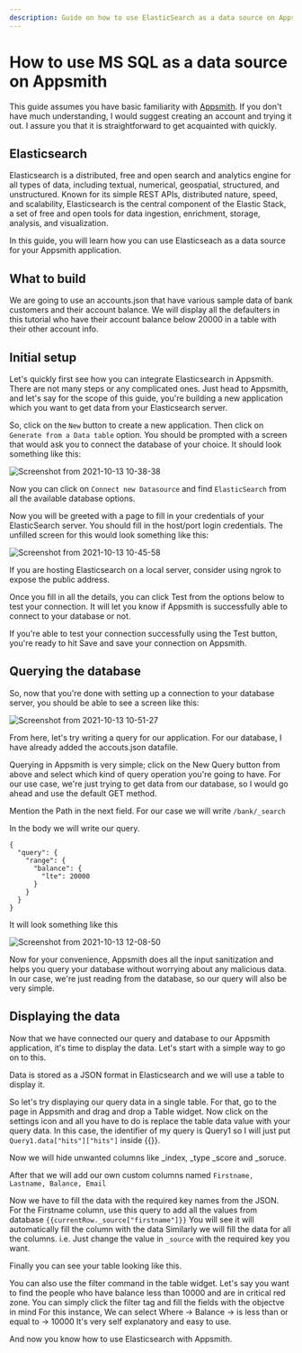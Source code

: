 ```yaml
---
description: Guide on how to use ElasticSearch as a data source on Appsmith
---
```


# How to use MS SQL as a data source on Appsmith

This guide assumes you have basic familiarity with [Appsmith](https://www.appsmith.com/). If you don't have much understanding, I would suggest creating an account and trying it out. I assure you that it is straightforward to get acquainted with quickly.

## Elasticsearch

Elasticsearch is a distributed, free and open search and analytics engine for all types of data, including textual, numerical, geospatial, structured, and unstructured. Known for its simple REST APIs, distributed nature, speed, and scalability, Elasticsearch is the central component of the Elastic Stack, a set of free and open tools for data ingestion, enrichment, storage, analysis, and visualization.

In this guide, you will learn how you can use Elasticseach as a data source for your Appsmith application.

## What to build

We are going to use an accounts.json that have various sample data of bank customers and their account balance. We will display all the defaulters in this tutorial who have their account balance below 20000 in a table with their other account info.

## Initial setup

Let's quickly first see how you can integrate Elasticsearch in Appsmith. There are not many steps or any complicated ones. Just head to Appsmith, and let's say for the scope of this guide, you're building a new application which you want to get data from your Elasticsearch server.

So,  click on the `New` button to create a new application. Then click on `Generate from a Data table` option. You should be prompted with a screen that would ask you to connect the database of your choice. It should look something like this:

![Screenshot from 2021-10-13 10-38-38](https://user-images.githubusercontent.com/67036708/137070965-6a3bbe4f-844b-47e9-b458-0b7bd2d54f1f.png)

Now you can click on `Connect new Datasource` and find `ElasticSearch` from all the available database options.

Now you will be greeted with a page to fill in your credentials of your ElasticSearch server. You should fill in the host/port login credentials. The unfilled screen for this would look something like this:

![Screenshot from 2021-10-13 10-45-58](https://user-images.githubusercontent.com/67036708/137071755-ce5f3137-e011-4aee-a819-dbca747911bc.png)

If you are hosting Elasticsearch on a local server, consider using ngrok to expose the public address.

Once you fill in all the details, you can click Test from the options below to test your connection. It will let you know if Appsmith is successfully able to connect to your database or not.

If you're able to test your connection successfully using the Test button, you're ready to hit Save and save your connection on Appsmith.

## Querying the database
So, now that you're done with setting up a connection to your database server, you should be able to see a screen like this:

![Screenshot from 2021-10-13 10-51-27](https://user-images.githubusercontent.com/67036708/137072021-c84a0d04-97e1-48ce-85fc-2744217925f8.png)

From here, let's try writing a query for our application. For our database, I have already added the accouts.json datafile.

Querying in Appsmith is very simple; click on the New Query button from above and select which kind of query operation you're going to have. For our use case, we're just trying to get data from our database, so I would go ahead and use the default GET method.

Mention the Path in the next field. For our case we will write
`/bank/_search`

In the body we will write our query. 
```text
{
  "query": {
    "range": {
      "balance": {
        "lte": 20000
      }
    }
  }
}
```
It will look something like this 

![Screenshot from 2021-10-13 12-08-50](https://user-images.githubusercontent.com/67036708/137080521-a0ab5adb-f335-4982-acf6-9a02bb3458a5.png)

Now for your convenience, Appsmith does all the input sanitization and helps you query your database without worrying about any malicious data. In our case, we're just reading from the database, so our query will also be very simple.                                                                                                                      

## Displaying the data
Now that we have connected our query and database to our Appsmith application, it's time to display the data. Let's start with a simple way to go on to this.

Data is stored as a JSON format in Elasticsearch and we will use a table to display it.

So let's try displaying our query data in a single table. For that, go to the page in Appsmith and drag and drop a Table widget. Now click on the settings icon and all you have to do is replace the table data value with your query data. In this case, the identifier of my query is Query1 so I will just put `Query1.data["hits"]["hits"]` inside {{}}.

Now we will hide unwanted columns like _index, _type _score and _soruce. 

After that we will add our own custom columns named
`Firstname, Lastname, Balance, Email`

Now we have to fill the data with the required key names from the JSON. 
For the Firstname column, use this query to add all the values from database `{{currentRow._source["firstname"]}}`
You will see it will automatically fill the column with the data
Similarly we will fill the data for all the columns. i.e. Just change the value in `_source` with the required key you want.

Finally you can see your table looking like this.

You can also use the filter command in the table widget. Let's say you want to find the people who have balance less than 10000 and are in critical red zone. You can simply click the filter tag and fill the fields with the objectve in mind
For this instance, We can select
Where -> Balance -> is less than or equal to -> 10000
It's very self explanatory and easy to use.

And now you know how to use Elasticsearch with Appsmith. 


